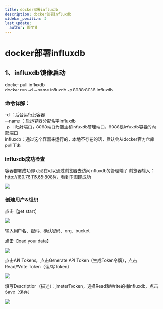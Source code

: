 ```yaml
---
title: docker部署influxdb
description: docker部署influxdb
sidebar_position: 5
last_update:
  author: 郑学贤
---
```


# docker部署influxdb

## 1、influxdb镜像启动

  docker pull influxdb  
  docker run -d --name influxdb -p 8088:8086  influxdb

### 命令详解：
-d ：后台运行此容器  
--name ：启运容器分配名字influxdb  
-p ：映射端口，8088端口为宿主机infuxdb管理端口，8086是infuxdb容器的内部端口  
influxdb：通过这个容器来运行的，本地不存在的话，默认会从docker官方仓库pull下来

### influxdb成功检查

容器部署成功即可现在可以通过浏览器去访问influxdb的管理端了
浏览器输入：http://180.76.115.65:8088/，看到下图即成功

![](@site/static/img/test_img/2022-08-08-16-54-25.png)


### 创建用户&组织

点击【get start】

![](@site/static/img/test_img/2022-08-08-17-09-34.png)

输入用户名、密码、确认密码、org、bucket

点击【load your  data】

![](@site/static/img/test_img/2022-08-08-19-47-35.png)

点击API Tokens，点击Generate API Token（生成Token令牌），点击Read/Write Token（读/写Token）

![](@site/static/img/test_img/2022-08-08-19-49-15.png)

填写Description（描述）：jmeterTocken，选择Read和Write的桶influxdb，点击Save（保存）

![](@site/static/img/test_img/2022-08-08-19-50-51.png)